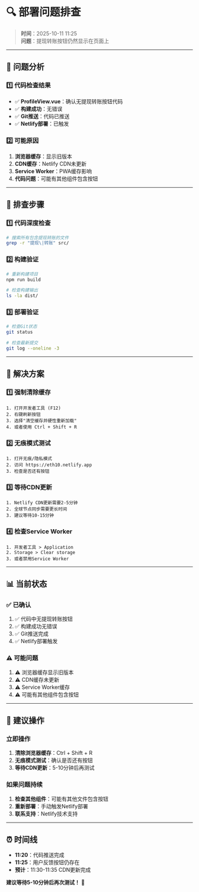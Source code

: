 # 🔍 部署问题排查

> **时间**：2025-10-11 11:25  
> **问题**：提现转账按钮仍然显示在页面上

---

## 🚨 问题分析

### 1️⃣ **代码检查结果**
- ✅ **ProfileView.vue**：确认无提现转账按钮代码
- ✅ **构建成功**：无错误
- ✅ **Git推送**：代码已推送
- ✅ **Netlify部署**：已触发

### 2️⃣ **可能原因**
1. **浏览器缓存**：显示旧版本
2. **CDN缓存**：Netlify CDN未更新
3. **Service Worker**：PWA缓存影响
4. **代码问题**：可能有其他组件包含按钮

---

## 🔧 排查步骤

### 1️⃣ **代码深度检查**
```bash
# 搜索所有包含提现转账的文件
grep -r "提现\|转账" src/
```

### 2️⃣ **构建验证**
```bash
# 重新构建项目
npm run build

# 检查构建输出
ls -la dist/
```

### 3️⃣ **部署验证**
```bash
# 检查Git状态
git status

# 检查最新提交
git log --oneline -3
```

---

## 🎯 解决方案

### 1️⃣ **强制清除缓存**
```
1. 打开开发者工具 (F12)
2. 右键刷新按钮
3. 选择"清空缓存并硬性重新加载"
4. 或者使用 Ctrl + Shift + R
```

### 2️⃣ **无痕模式测试**
```
1. 打开无痕/隐私模式
2. 访问 https://eth10.netlify.app
3. 检查是否还有按钮
```

### 3️⃣ **等待CDN更新**
```
1. Netlify CDN更新需要2-5分钟
2. 全球节点同步需要更长时间
3. 建议等待10-15分钟
```

### 4️⃣ **检查Service Worker**
```
1. 开发者工具 > Application
2. Storage > Clear storage
3. 或者禁用Service Worker
```

---

## 📊 当前状态

### ✅ **已确认**
1. ✅ 代码中无提现转账按钮
2. ✅ 构建成功无错误
3. ✅ Git推送完成
4. ✅ Netlify部署触发

### ⚠️ **可能问题**
1. ⚠️ 浏览器缓存显示旧版本
2. ⚠️ CDN缓存未更新
3. ⚠️ Service Worker缓存
4. ⚠️ 可能有其他组件包含按钮

---

## 🚀 建议操作

### 立即操作
1. **清除浏览器缓存**：Ctrl + Shift + R
2. **无痕模式测试**：确认是否还有按钮
3. **等待CDN更新**：5-10分钟后再测试

### 如果问题持续
1. **检查其他组件**：可能有其他文件包含按钮
2. **重新部署**：手动触发Netlify部署
3. **联系支持**：Netlify技术支持

---

## ⏰ 时间线

- **11:20**：代码推送完成
- **11:25**：用户反馈按钮仍存在
- **预计**：11:30-11:35 CDN更新完成

**建议等待5-10分钟后再次测试！** 🚀











